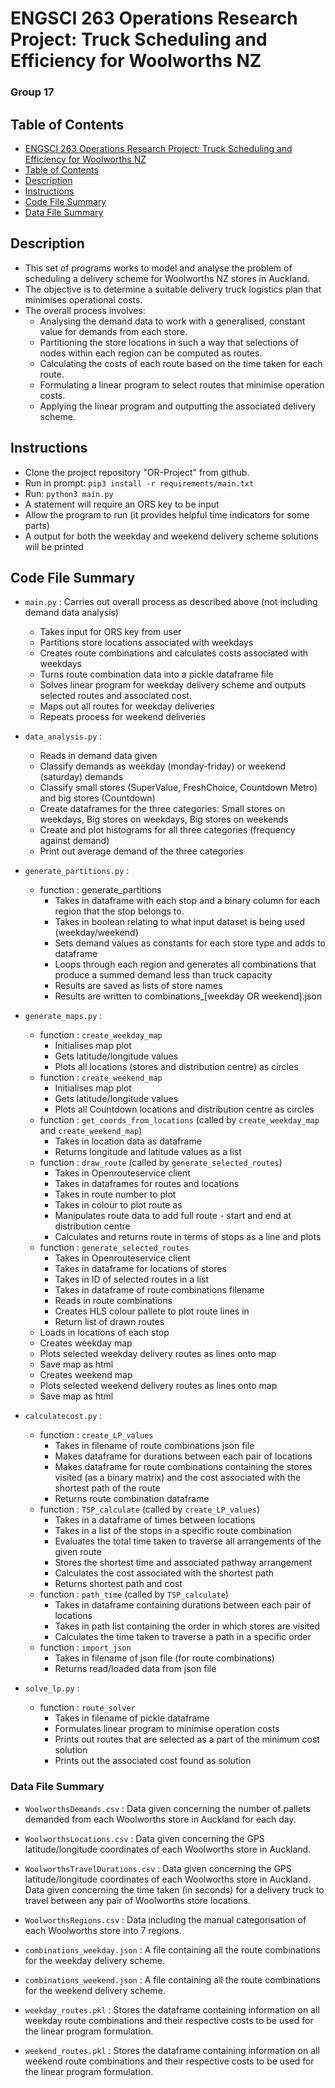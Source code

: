 # ENGSCI 263 Operations Research Project: Truck Scheduling and Efficiency for Woolworths NZ
### Group 17

## Table of Contents
- [ENGSCI 263 Operations Research Project: Truck Scheduling and Efficiency for Woolworths NZ](#-engsci-263-operations-research-project-truck-scheduling-and-efficiency-for-woolworths-nz)
- [Table of Contents](#table-of-contents)
- [Description](#description)
- [Instructions](#instructions)
- [Code File Summary](#code-file-summary)
- [Data File Summary](#data-file-summary)

## Description
- This set of programs works to model and analyse the problem of scheduling a delivery scheme for Woolworths NZ stores in Auckland.
- The objective is to determine a suitable delivery truck logistics plan that minimises operational costs.
- The overall process involves:
    - Analysing the demand data to work with a generalised, constant value for demands from each store.
	- Partitioning the store locations in such a way that selections of nodes within each region can be computed as routes.
	- Calculating the costs of each route based on the time taken for each route.
	- Formulating a linear program to select routes that minimise operation costs.
	- Applying the linear program and outputting the associated delivery scheme.

## Instructions
- Clone the project repository "OR-Project" from github.
- Run in prompt: `pip3 install -r requirements/main.txt`
- Run: `python3 main.py`
- A statement will require an ORS key to be input
- Allow the program to run (it provides helpful time indicators for some parts)
- A output for both the weekday and weekend delivery scheme solutions will be printed

## Code File Summary
- `main.py` : Carries out overall process as described above (not including demand data analysis)
	- Takes input for ORS key from user
	- Partitions store locations associated with weekdays
	- Creates route combinations and calculates costs associated with weekdays
	- Turns route combination data into a pickle dataframe file
	- Solves linear program for weekday delivery scheme and outputs selected routes and associated cost.
	- Maps out all routes for weekday deliveries
	- Repeats process for weekend deliveries
	
- `data_analysis.py` :
	- Reads in demand data given
	- Classify demands as weekday (monday-friday) or weekend (saturday) demands
	- Classify small stores (SuperValue, FreshChoice, Countdown Metro) and big stores (Countdown)
	- Create dataframes for the three categories: Small stores on weekdays, Big stores on weekdays, Big stores on weekends
	- Create and plot histograms for all three categories (frequency against demand)
	- Print out average demand of the three categories
	
- `generate_partitions.py` : 
	- function : generate_partitions
		- Takes in dataframe with each stop and a binary column for each region that the stop belongs to.
		- Takes in boolean relating to what input dataset is being used (weekday/weekend)
		- Sets demand values as constants for each store type and adds to dataframe
		- Loops through each region and generates all combinations that produce a summed demand less than truck capacity
		- Results are saved as lists of store names
		- Results are written to combinations_[weekday OR weekend].json
	
- `generate_maps.py` : 
	- function : `create_weekday_map`
		- Initialises map plot
		- Gets latitude/longitude values
		- Plots all locations (stores and distribution centre) as circles
	- function : `create_weekend_map`
		- Initialises map plot
		- Gets latitude/longitude values
		- Plots all Countdown locations and distribution centre as circles
	- function : `get_coords_from_locations` (called by `create_weekday_map` and `create_weekend_map`)
		- Takes in location data as dataframe
		- Returns longitude and latitude values as a list
	- function : `draw_route` (called by `generate_selected_routes`)
		- Takes in Openrouteservice client
		- Takes in dataframes for routes and locations
		- Takes in route number to plot
		- Takes in colour to plot route as
		- Manipulates route data to add full route - start and end at distribution centre
		- Calculates and returns route in terms of stops as a line and plots
	- function : `generate_selected_routes`
		- Takes in Openrouteservice client
		- Takes in dataframe for locations of stores
		- Takes in ID of selected routes in a list
		- Takes in dataframe of route combinations filename
		- Reads in route combinations
		- Creates HLS colour pallete to plot route lines in
		- Return list of drawn routes
	- Loads in locations of each stop
	- Creates weekday map
	- Plots selected weekday delivery routes as lines onto map
	- Save map as html
	- Creates weekend map
	- Plots selected weekend delivery routes as lines onto map
	- Save map as html
	
- `calculatecost.py` : 
	- function : `create_LP_values`
		- Takes in filename of route combinations json file
		- Makes dataframe for durations between each pair of locations
		- Makes dataframe for route combinations containing the stores visited (as a binary matrix) and the cost associated with the shortest path of the route
		- Returns route combination dataframe
	- function : `TSP_calculate` (called by `create_LP_values`)
		- Takes in a dataframe of times between locations
		- Takes in a list of the stops in a specific route combination
		- Evaluates the total time taken to traverse all arrangements of the given route
		- Stores the shortest time and associated pathway arrangement
		- Calculates the cost associated with the shortest path
		- Returns shortest path and cost
	- function : `path_time` (called by `TSP_calculate`)
		- Takes in dataframe containing durations between each pair of locations
		- Takes in path list containing the order in which stores are visited
		- Calculates the time taken to traverse a path in a specific order
	- function : `import_json`
		- Takes in filename of json file (for route combinations)
		- Returns read/loaded data from json file
	
- `solve_lp.py` : 
	- function : `route_solver`
		- Takes in filename of pickle dataframe
		- Formulates linear program to minimise operation costs
		- Prints out routes that are selected as a part of the minimum cost solution
		- Prints out the associated cost found as solution

### Data File Summary ###
- `WoolworthsDemands.csv` :
	Data given concerning the number of pallets demanded from each Woolworths store in Auckland for each day.

- `WoolworthsLocations.csv` :
	Data given concerning the GPS latitude/longitude coordinates of each Woolworths store in Auckland.

- `WoolworthsTravelDurations.csv` :
	Data given concerning the GPS latitude/longitude coordinates of each Woolworths store in Auckland.
	Data given concerning the time taken (in seconds) for a delivery truck to travel between any pair of Woolworths store locations.

- `WoolworthsRegions.csv` :
	Data including the manual categorisation of each Woolworths store into 7 regions.

- `combinations_weekday.json` :
	A file containing all the route combinations for the weekday delivery scheme.

- `combinations_weekend.json` :
	A file containing all the route combinations for the weekend delivery scheme.

- `weekday_routes.pkl` :
	Stores the dataframe containing information on all weekday route combinations and their respective costs to be used for the linear program formulation.

- `weekend_routes.pkl` :
	Stores the dataframe containing information on all weekend route combinations and their respective costs to be used for the linear program formulation.
